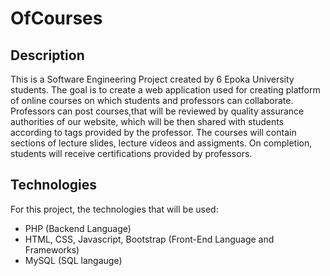 # OfCourses


## Description


This is a Software Engineering Project created by 6 Epoka University students. The goal is to create a web application used for creating platform of online courses on which students and professors can collaborate. Professors can post courses,that will be reviewed by quality assurance authorities of our website, which will be then shared with students according to tags provided by the professor. The courses will contain sections of lecture slides, lecture videos and assigments. On completion, students will receive certifications provided by professors. 

## Technologies

For this project, the technologies that will be used:

- PHP (Backend Language)
- HTML, CSS, Javascript, Bootstrap (Front-End Language and Frameworks)
- MySQL (SQL langauge)

